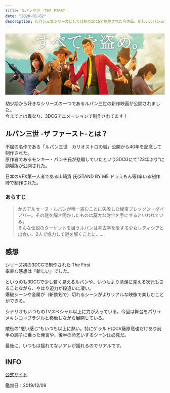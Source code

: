 ```yaml
---
title: ルパン三世 -THE FIRST-
date: "2020-01-02"
description: ルパン三世シリーズとしては初の3DCGで制作された今作品。新しいルパン三世が誕生したかもしれない。
---
```

![ルパン三世 the first メインビジュアル](lupin3edmovie.jpg)

幼少期から好きなシリーズの一つであるルパン三世の新作映画が公開されました。  
今までとは異なり、3DCGアニメーションで制作されてます！

## ルパン三世 -ザ ファースト-とは？
不屈の名作である「ルパン三世　カリオストロの城」公開から40年を記念して制作された。  
原作者であるモンキー・パンチ氏が悲願していたという3DCGにて“23年ぶり”に劇場版が公開された。

日本のVFX第一人者である山崎貴 氏(STAND BY ME ドラえもん等)率いる制作陣で制作された。

### あらすじ
> かのアルセーヌ・ルパンが唯一盗むことに失敗した秘宝ブレッソン・ダイアリー。その謎を解き明かしたものは莫大な財宝を手にするといわれている。  
> そんな伝説のターゲットを狙うルパンは考古学を愛する少女レティシアと出会い、2人で協力して謎を解くことに......

## 感想
シリーズ初の3DCGで制作された The First  
率直な感想は「新しい」でした。

というのも3DCGで少し若く見えるルパンや、いつもより清潔に見える次元もさることながら、やはり迫力が段違いに凄い。  
爆破シーンや金属が（斬鉄剣で）切れるシーンがよりリアルな映像で楽しむことができる。

シナリオもいつものTVスペシャル以上に力が入っている。今回は舞台をパリ→メキシコ→ブラジルと移動しながら展開している。

敵役の“悪い感じ”もいつも以上に熱い。特にゲラルトはCV藤原竜也だけあり前半の調子に乗った発言や、後半の命乞いするシーンは必見だ。

最後に、いつもは揺れてないアレが揺れるのでリアルです。

## INFO
[公式サイト](https://lupin-3rd-movie.com/)

鑑賞日：2019/12/09